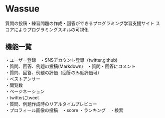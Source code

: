 # Wassue

質問の投稿・練習問題の作成・回答ができるプログラミング学習支援サイト  スコアによりプログラミングスキルの可視化

## 機能一覧
・ユーザー登録　・SNSアカウント登録（twitter,github)  
・質問、回答、例題の投稿(Markdown)　・質問・回答にコメント   
・質問、回答、例題の評価（回答のみ低評価可）  
・ベストアンサー  
・閲覧数  
・ページネーション  
・twitterにtweet  
・質問、例題作成時のリアルタイムプレビュー  
・プロフィール画像の投稿　・score ・ランキング　・検索  



